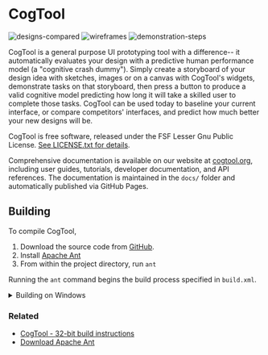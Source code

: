 # CogTool

<img alt="designs-compared" src="https://user-images.githubusercontent.com/1075425/90916892-8a721f80-e3a7-11ea-9860-ceab32e4b204.png">
<img alt="wireframes" src="https://user-images.githubusercontent.com/1075425/90916895-8b0ab600-e3a7-11ea-816c-05a3cf16dd6e.png">
<img alt="demonstration-steps" src="https://user-images.githubusercontent.com/1075425/90916886-88a85c00-e3a7-11ea-8433-f9aa9e0fb0d9.png">

CogTool is a general purpose UI prototyping tool with a difference--
it automatically evaluates your design with a predictive human
performance model (a "cognitive crash dummy"). Simply create a
storyboard of your design idea with sketches, images or on a canvas
with CogTool's widgets, demonstrate tasks on that storyboard, then
press a button to produce a valid cognitive model predicting how long
it will take a skilled user to complete those tasks. CogTool can be
used today to baseline your current interface, or compare competitors'
interfaces, and predict how much better your new designs will be.

CogTool is free software, released under the FSF Lesser Gnu Public
License. [See LICENSE.txt for details](https://github.com/CogTool-Modern/cogtool/blob/master/LICENSE.txt).

Comprehensive documentation is available on our website at [cogtool.org](http://www.cogtool.org), 
including user guides, tutorials, developer documentation, and API references. The documentation 
is maintained in the `docs/` folder and automatically published via GitHub Pages.

## Building
To compile CogTool,
1. Download the source code from [GitHub](https://github.com/CogTool-Modern/cogtool).
2. Install [Apache Ant](https://ant.apache.org/bindownload.cgi)
3. From within the project directory, run `ant` 

Running the `ant` command begins the build process specified in `build.xml`. 

<details markdown="1">
<summary>Building on Windows</summary>

The step in the build process for building Windows installers will only happen when building CogTool on Windows. This steps assumes that you have installed [NSIS](https://nsis.sourceforge.io/Main_Page) and the executable is available at `C:\Program Files (x86)\NSIS\makensis.exe`

</details>

### Related 
- [CogTool - 32-bit build instructions](https://github.com/cogtool/documentation/blob/master/Processes/configuring-development-machines.txt)
- [Download Apache Ant](https://ant.apache.org/bindownload.cgi)

